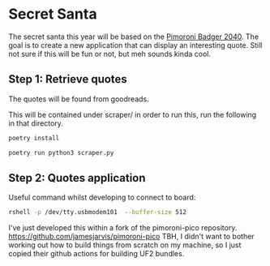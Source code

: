 # Secret Santa

The secret santa this year will be based on the [Pimoroni Badger 2040](https://shop.pimoroni.com/products/badger-2040?variant=39752959852627).
The goal is to create a new application that can display an interesting quote.
Still not sure if this will be fun or not, but meh sounds kinda cool.

## Step 1: Retrieve quotes

The quotes will be found from goodreads.

This will be contained under scraper/
in order to run this, run the following in that directory.

```bash
poetry install

poetry run python3 scraper.py
```

## Step 2: Quotes application

Useful command whilst developing to connect to board:

```bash
rshell -p /dev/tty.usbmodem101  --buffer-size 512
```

I've just developed this within a fork of the pimoroni-pico repository.
https://github.com/jamesjarvis/pimoroni-pico
TBH, I didn't want to bother working out how to build things from scratch on
my machine, so I just copied their github actions for building UF2 bundles.
